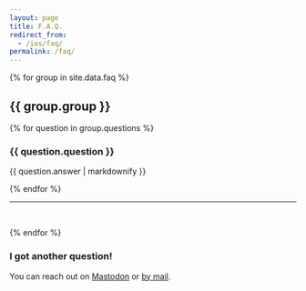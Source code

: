 ```yaml
---
layout: page
title: F.A.Q.
redirect_from:
  - /ios/faq/
permalink: /faq/
---
```


{% for group in site.data.faq %}

## {{ group.group }}

{% for question in group.questions %}

### {{ question.question }}

{{ question.answer | markdownify }}

{% endfor %}

---
<br />

{% endfor %}

### I got another question!

You can reach out on [Mastodon](https://indieapps.space/@longplay) or [by mail](mailto:words@longplay.app).
